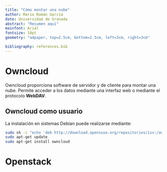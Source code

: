 ```yaml
---
title: "Cómo montar una nube"
author: Mario Román García
date: Universidad de Granada
abstract: "Resumen aquí"
mainfont: Arial
fontsize: 10pt
geometry: "a4paper, top=2.5cm, bottom=2.5cm, left=3cm, right=3cm"

bibliography: references.bib
---
```


# Owncloud

Owncloud proporciona software de servidor y de cliente para montar una
nube. Permite acceder a los datos mediante una interfaz web o mediante el
protocolo  **WebDAV**.


## Owncloud como usuario

La instalación en sistemas Debian puede realizarse mediante:

```bash
sudo sh -c "echo 'deb http://download.opensuse.org/repositories/isv:/ownCloud:/community/xUbuntu_14.10/ /' >> /etc/apt/sources.list.d/owncloud.list"
sudo apt-get update
sudo apt-get install owncloud
```

# Openstack

